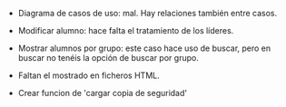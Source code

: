 * Diagrama de casos de uso: mal. Hay relaciones también entre casos.

* Modificar alumno: hace falta el tratamiento de los líderes.

* Mostrar alumnos por grupo: este caso hace uso de buscar, pero en buscar no tenéis la opción de buscar por grupo.

* Faltan el mostrado en ficheros HTML.

* Crear funcion de 'cargar copia de seguridad'
